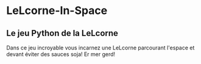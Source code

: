 # LeLcorne-In-Space
## Le jeu Python de la LeLcorne
Dans ce jeu incroyable vous incarnez une LeLcorne parcourant l'espace et devant éviter des sauces soja! Er mer gerd!
